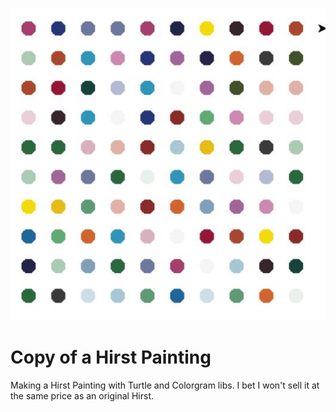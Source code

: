 ![Copy of a Hirst Painting](hirst.jpg "Copy of a Hirst Painting")
# Copy of a Hirst Painting
Making a Hirst Painting with Turtle and Colorgram libs. I bet I won't sell it at the same price as an original Hirst.
